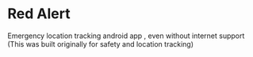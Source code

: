 # Red Alert
Emergency location tracking android app , even without internet support
(This was built originally for safety and location tracking)
